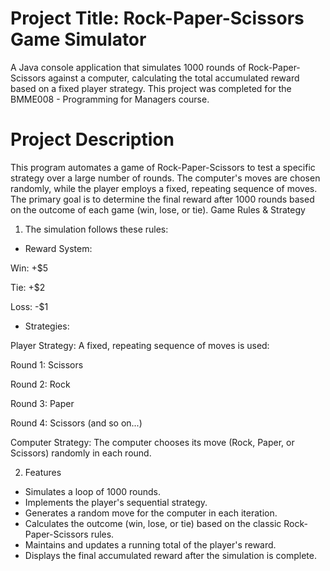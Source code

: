 # Project Title: Rock-Paper-Scissors Game Simulator
A Java console application that simulates 1000 rounds of Rock-Paper-Scissors against a computer, calculating the total accumulated reward based on a fixed player strategy. This project was completed for the BMME008 - Programming for Managers course.

# Project Description
This program automates a game of Rock-Paper-Scissors to test a specific strategy over a large number of rounds. The computer's moves are chosen randomly, while the player employs a fixed, repeating sequence of moves. The primary goal is to determine the final reward after 1000 rounds based on the outcome of each game (win, lose, or tie).
Game Rules & Strategy
1. The simulation follows these rules:
- Reward System:

Win: +$5

Tie: +$2

Loss: -$1

- Strategies:

Player Strategy: A fixed, repeating sequence of moves is used:

Round 1: Scissors

Round 2: Rock

Round 3: Paper

Round 4: Scissors (and so on...)

Computer Strategy: The computer chooses its move (Rock, Paper, or Scissors) randomly in each round.

2. Features
- Simulates a loop of 1000 rounds.
- Implements the player's sequential strategy.
- Generates a random move for the computer in each iteration.
- Calculates the outcome (win, lose, or tie) based on the classic Rock-Paper-Scissors rules.
- Maintains and updates a running total of the player's reward.
- Displays the final accumulated reward after the simulation is complete.
